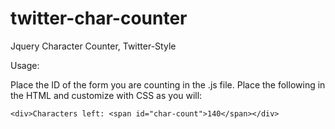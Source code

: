 twitter-char-counter
====================

Jquery Character Counter, Twitter-Style

Usage:

Place the ID of the form you are counting in the .js file. Place the following in the HTML and customize with CSS as you will:

    <div>Characters left: <span id="char-count">140</span></div>
